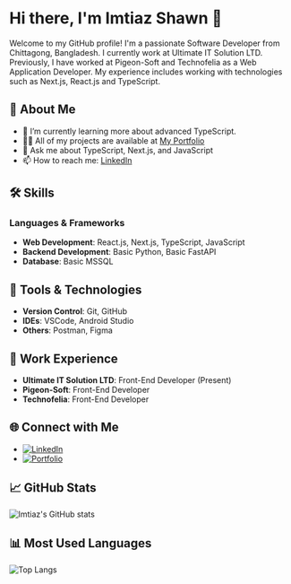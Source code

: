 # Hi there, I'm Imtiaz Shawn 👋

Welcome to my GitHub profile! I'm a passionate Software Developer from Chittagong, Bangladesh. I currently work at Ultimate IT Solution LTD. Previously, I have worked at Pigeon-Soft and Technofelia as a Web Application Developer. My experience includes working with technologies such as Next.js, React.js and TypeScript.

## 🚀 About Me

- 🌱 I’m currently learning more about advanced TypeScript.
- 👨‍💻 All of my projects are available at [My Portfolio](https://imtiaz-shawn.netlify.app/)
- 💬 Ask me about TypeScript, Next.js, and JavaScript
- 📫 How to reach me: [LinkedIn](https://www.linkedin.com/in/imtiazshawn/)

## 🛠️ Skills

### Languages & Frameworks
- **Web Development**: React.js, Next.js, TypeScript, JavaScript
- **Backend Development**: Basic Python, Basic FastAPI
- **Database**: Basic MSSQL

## 🔧 Tools & Technologies
- **Version Control**: Git, GitHub
- **IDEs**: VSCode, Android Studio
- **Others**: Postman, Figma

## 🏢 Work Experience
- **Ultimate IT Solution LTD**: Front-End Developer (Present)
- **Pigeon-Soft**: Front-End Developer
- **Technofelia**: Front-End Developer

## 🌐 Connect with Me
- [![LinkedIn](https://img.shields.io/badge/-LinkedIn-0077B5?style=for-the-badge&logo=linkedin&logoColor=white)](https://www.linkedin.com/in/imtiazshawn/)
- [![Portfolio](https://img.shields.io/badge/-Portfolio-000000?style=for-the-badge&logo=react&logoColor=white)](https://imtiaz-shawn.netlify.app/)

## 📈 GitHub Stats
![Imtiaz's GitHub stats](https://github-readme-stats.vercel.app/api?username=imtiazshawn&show_icons=true&theme=radical)

## 📊 Most Used Languages
![Top Langs](https://github-readme-stats.vercel.app/api/top-langs/?username=imtiazshawn&layout=compact&theme=radical)
